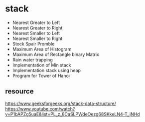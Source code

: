 # stack

- Nearest Greater to Left
- Nearest Greater to Right
- Nearest Smaller to Left
- Nearest Smaller to Right
- Stock Spair Promble
- Maximum Area of Histogram
- Maximum Area of Rectangle binary Matrix
- Rain water trapping
- Implementation of Min stack
- Implementation stack using heap
- Program for Tower of Hanoi

## resource

https://www.geeksforgeeks.org/stack-data-structure/
https://www.youtube.com/watch?v=P1bAPZg5uaE&list=PL_z_8CaSLPWdeOezg68SKkeLN4-T_jNHd


